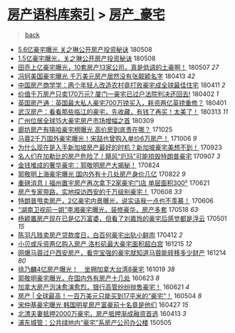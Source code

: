[房产语料库索引](../../README.md)  > [房产_豪宅](房产_豪宅.md)
====
> [back](../README.md)

- [5.6亿豪宅曝光 关之琳公开房产投资秘诀](http://jkwz.applinzi.com/ittc/7100719223980688401.html#5.6%E4%BA%BF%E8%B1%AA%E5%AE%85%E6%9B%9D%E5%85%89+%E5%85%B3%E4%B9%8B%E7%90%B3%E5%85%AC%E5%BC%80%E6%88%BF%E4%BA%A7%E6%8A%95%E8%B5%84%E7%A7%98%E8%AF%80) 180508  
- [1.5亿豪宅曝光，关之琳公开房产投资秘诀](http://jkwz.applinzi.com/ittc/7100718386696946695.html#1.5%E4%BA%BF%E8%B1%AA%E5%AE%85%E6%9B%9D%E5%85%89%EF%BC%8C%E5%85%B3%E4%B9%8B%E7%90%B3%E5%85%AC%E5%BC%80%E6%88%BF%E4%BA%A7%E6%8A%95%E8%B5%84%E7%A7%98%E8%AF%80) 180508  
- [田亮上亿豪宅曝光，10套房产13家公司，真是低调的土豪啊！](http://jkwz.applinzi.com/ittc/7100453421259949067.html#%E7%94%B0%E4%BA%AE%E4%B8%8A%E4%BA%BF%E8%B1%AA%E5%AE%85%E6%9B%9D%E5%85%89%EF%BC%8C10%E5%A5%97%E6%88%BF%E4%BA%A713%E5%AE%B6%E5%85%AC%E5%8F%B8%EF%BC%8C%E7%9C%9F%E6%98%AF%E4%BD%8E%E8%B0%83%E7%9A%84%E5%9C%9F%E8%B1%AA%E5%95%8A%EF%BC%81) 180507 *27* 
- [冯轲美国豪宅曝光 千万美元房产居然没有张靓颖名字](http://jkwz.applinzi.com/ittc/7091479717750506507.html#%E5%86%AF%E8%BD%B2%E7%BE%8E%E5%9B%BD%E8%B1%AA%E5%AE%85%E6%9B%9D%E5%85%89+%E5%8D%83%E4%B8%87%E7%BE%8E%E5%85%83%E6%88%BF%E4%BA%A7%E5%B1%85%E7%84%B6%E6%B2%A1%E6%9C%89%E5%BC%A0%E9%9D%93%E9%A2%96%E5%90%8D%E5%AD%97) 180413 *42* 
- [中国房产商学学：两个年轻人改造农村竟打败豪宅成全球最佳住宅](http://jkwz.applinzi.com/ittc/7090687262453138448.html#%E4%B8%AD%E5%9B%BD%E6%88%BF%E4%BA%A7%E5%95%86%E5%AD%A6%E5%AD%A6%EF%BC%9A%E4%B8%A4%E4%B8%AA%E5%B9%B4%E8%BD%BB%E4%BA%BA%E6%94%B9%E9%80%A0%E5%86%9C%E6%9D%91%E7%AB%9F%E6%89%93%E8%B4%A5%E8%B1%AA%E5%AE%85%E6%88%90%E5%85%A8%E7%90%83%E6%9C%80%E4%BD%B3%E4%BD%8F%E5%AE%85) 180411 *2* 
- [价值千万房产只卖170万元? 厦门一豪宅已过户法院判决还回去!](http://jkwz.applinzi.com/ittc/7087396065253000202.html#%E4%BB%B7%E5%80%BC%E5%8D%83%E4%B8%87%E6%88%BF%E4%BA%A7%E5%8F%AA%E5%8D%96170%E4%B8%87%E5%85%83%3F+%E5%8E%A6%E9%97%A8%E4%B8%80%E8%B1%AA%E5%AE%85%E5%B7%B2%E8%BF%87%E6%88%B7%E6%B3%95%E9%99%A2%E5%88%A4%E5%86%B3%E8%BF%98%E5%9B%9E%E5%8E%BB%21) 180402 *1* 
- [英国房产通：英国最大私人豪宅700万镑买入，耗资两亿英镑重修？](http://jkwz.applinzi.com/ittc/7087130531064185866.html#%E8%8B%B1%E5%9B%BD%E6%88%BF%E4%BA%A7%E9%80%9A%EF%BC%9A%E8%8B%B1%E5%9B%BD%E6%9C%80%E5%A4%A7%E7%A7%81%E4%BA%BA%E8%B1%AA%E5%AE%85700%E4%B8%87%E9%95%91%E4%B9%B0%E5%85%A5%EF%BC%8C%E8%80%97%E8%B5%84%E4%B8%A4%E4%BA%BF%E8%8B%B1%E9%95%91%E9%87%8D%E4%BF%AE%EF%BC%9F) 180401  
- [武汉房产：看看那些临江的豪宅，先收藏，有钱了再买！太美了！](http://jkwz.applinzi.com/ittc/7079965597045883914.html#%E6%AD%A6%E6%B1%89%E6%88%BF%E4%BA%A7%EF%BC%9A%E7%9C%8B%E7%9C%8B%E9%82%A3%E4%BA%9B%E4%B8%B4%E6%B1%9F%E7%9A%84%E8%B1%AA%E5%AE%85%EF%BC%8C%E5%85%88%E6%94%B6%E8%97%8F%EF%BC%8C%E6%9C%89%E9%92%B1%E4%BA%86%E5%86%8D%E4%B9%B0%EF%BC%81%E5%A4%AA%E7%BE%8E%E4%BA%86%EF%BC%81) 180313 *11* 
- [广州位居全球15大豪宅房产市场增幅之首](http://jkwz.applinzi.com/ittc/7078205530684523536.html#%E5%B9%BF%E5%B7%9E%E4%BD%8D%E5%B1%85%E5%85%A8%E7%90%8315%E5%A4%A7%E8%B1%AA%E5%AE%85%E6%88%BF%E4%BA%A7%E5%B8%82%E5%9C%BA%E5%A2%9E%E5%B9%85%E4%B9%8B%E9%A6%96) 180309  
- [廊坊房产有嘻哈豪宅榜曝光 高价房到底贵在哪？](http://jkwz.applinzi.com/ittc/7028391691046880273.html#%E5%BB%8A%E5%9D%8A%E6%88%BF%E4%BA%A7%E6%9C%89%E5%98%BB%E5%93%88%E8%B1%AA%E5%AE%85%E6%A6%9C%E6%9B%9D%E5%85%89+%E9%AB%98%E4%BB%B7%E6%88%BF%E5%88%B0%E5%BA%95%E8%B4%B5%E5%9C%A8%E5%93%AA%EF%BC%9F) 171025  
- [马蓉2千万国外豪宅曝光！宋喆也曾购入单价6万房产！](http://jkwz.applinzi.com/ittc/7021113821681419281.html#%E9%A9%AC%E8%93%892%E5%8D%83%E4%B8%87%E5%9B%BD%E5%A4%96%E8%B1%AA%E5%AE%85%E6%9B%9D%E5%85%89%EF%BC%81%E5%AE%8B%E5%96%86%E4%B9%9F%E6%9B%BE%E8%B4%AD%E5%85%A5%E5%8D%95%E4%BB%B76%E4%B8%87%E6%88%BF%E4%BA%A7%EF%BC%81) 171006 *9* 
- [为什么现在是入手新加坡房产最好的时机？新加坡豪宅美想不到！](http://jkwz.applinzi.com/ittc/7016570001493066769.html#%E4%B8%BA%E4%BB%80%E4%B9%88%E7%8E%B0%E5%9C%A8%E6%98%AF%E5%85%A5%E6%89%8B%E6%96%B0%E5%8A%A0%E5%9D%A1%E6%88%BF%E4%BA%A7%E6%9C%80%E5%A5%BD%E7%9A%84%E6%97%B6%E6%9C%BA%EF%BC%9F%E6%96%B0%E5%8A%A0%E5%9D%A1%E8%B1%AA%E5%AE%85%E7%BE%8E%E6%83%B3%E4%B8%8D%E5%88%B0%EF%BC%81) 170923  
- [名人们在加勒比的房产危险了！飓风“厄玛”可能损毁特朗普豪宅](http://jkwz.applinzi.com/ittc/7010536842267722768.html#%E5%90%8D%E4%BA%BA%E4%BB%AC%E5%9C%A8%E5%8A%A0%E5%8B%92%E6%AF%94%E7%9A%84%E6%88%BF%E4%BA%A7%E5%8D%B1%E9%99%A9%E4%BA%86%EF%BC%81%E9%A3%93%E9%A3%8E%E2%80%9C%E5%8E%84%E7%8E%9B%E2%80%9D%E5%8F%AF%E8%83%BD%E6%8D%9F%E6%AF%81%E7%89%B9%E6%9C%97%E6%99%AE%E8%B1%AA%E5%AE%85) 170907 *3* 
- [金钱堆成的奢华豪宅：郭敬明房产大揭秘！](http://jkwz.applinzi.com/ittc/7005352582531515408.html#%E9%87%91%E9%92%B1%E5%A0%86%E6%88%90%E7%9A%84%E5%A5%A2%E5%8D%8E%E8%B1%AA%E5%AE%85%EF%BC%9A%E9%83%AD%E6%95%AC%E6%98%8E%E6%88%BF%E4%BA%A7%E5%A4%A7%E6%8F%AD%E7%A7%98%EF%BC%81) 170824  
- [郭敬明上海豪宅曝光 国内外有十几处房产身价几亿](http://jkwz.applinzi.com/ittc/7004547841069171729.html#%E9%83%AD%E6%95%AC%E6%98%8E%E4%B8%8A%E6%B5%B7%E8%B1%AA%E5%AE%85%E6%9B%9D%E5%85%89+%E5%9B%BD%E5%86%85%E5%A4%96%E6%9C%89%E5%8D%81%E5%87%A0%E5%A4%84%E6%88%BF%E4%BA%A7%E8%BA%AB%E4%BB%B7%E5%87%A0%E4%BA%BF) 170822 *9* 
- [重磅消息丨福州置宇房产再次拿下2家豪宅门店 单层面积300²](http://jkwz.applinzi.com/ittc/6981615555071968260.html#%E9%87%8D%E7%A3%85%E6%B6%88%E6%81%AF%E4%B8%A8%E7%A6%8F%E5%B7%9E%E7%BD%AE%E5%AE%87%E6%88%BF%E4%BA%A7%E5%86%8D%E6%AC%A1%E6%8B%BF%E4%B8%8B2%E5%AE%B6%E8%B1%AA%E5%AE%85%E9%97%A8%E5%BA%97+%E5%8D%95%E5%B1%82%E9%9D%A2%E7%A7%AF300%C2%B2) 170621  
- [房产专家带路，实地探访西安的千万级别豪宅！](http://jkwz.applinzi.com/ittc/6976823254302852101.html#%E6%88%BF%E4%BA%A7%E4%B8%93%E5%AE%B6%E5%B8%A6%E8%B7%AF%EF%BC%8C%E5%AE%9E%E5%9C%B0%E6%8E%A2%E8%AE%BF%E8%A5%BF%E5%AE%89%E7%9A%84%E5%8D%83%E4%B8%87%E7%BA%A7%E5%88%AB%E8%B1%AA%E5%AE%85%EF%BC%81) 170608 *33* 
- [特朗普甩卖房产，2亿豪宅内景曝光，说实话我一点也不羡慕！](http://jkwz.applinzi.com/ittc/6975690027701896197.html#%E7%89%B9%E6%9C%97%E6%99%AE%E7%94%A9%E5%8D%96%E6%88%BF%E4%BA%A7%EF%BC%8C2%E4%BA%BF%E8%B1%AA%E5%AE%85%E5%86%85%E6%99%AF%E6%9B%9D%E5%85%89%EF%BC%8C%E8%AF%B4%E5%AE%9E%E8%AF%9D%E6%88%91%E4%B8%80%E7%82%B9%E4%B9%9F%E4%B8%8D%E7%BE%A1%E6%85%95%EF%BC%81) 170606  
- [“湖南卫视前一姐”李湘豪宅曝光，装修豪华，房产多套](http://jkwz.applinzi.com/ittc/6969103534057325572.html#%E2%80%9C%E6%B9%96%E5%8D%97%E5%8D%AB%E8%A7%86%E5%89%8D%E4%B8%80%E5%A7%90%E2%80%9D%E6%9D%8E%E6%B9%98%E8%B1%AA%E5%AE%85%E6%9B%9D%E5%85%89%EF%BC%8C%E8%A3%85%E4%BF%AE%E8%B1%AA%E5%8D%8E%EF%BC%8C%E6%88%BF%E4%BA%A7%E5%A4%9A%E5%A5%97) 170518 *63* 
- [杨颖置房产现在已是亿万富婆，但看了刘嘉玲的豪宅后感觉都是浮云](http://jkwz.applinzi.com/ittc/6962667045077386245.html#%E6%9D%A8%E9%A2%96%E7%BD%AE%E6%88%BF%E4%BA%A7%E7%8E%B0%E5%9C%A8%E5%B7%B2%E6%98%AF%E4%BA%BF%E4%B8%87%E5%AF%8C%E5%A9%86%EF%BC%8C%E4%BD%86%E7%9C%8B%E4%BA%86%E5%88%98%E5%98%89%E7%8E%B2%E7%9A%84%E8%B1%AA%E5%AE%85%E5%90%8E%E6%84%9F%E8%A7%89%E9%83%BD%E6%98%AF%E6%B5%AE%E4%BA%91) 170501 *15* 
- [陈羽凡贱卖房产贷款度日，白百何豪宅出轨小鲜肉](http://jkwz.applinzi.com/ittc/6955695377582916613.html#%E9%99%88%E7%BE%BD%E5%87%A1%E8%B4%B1%E5%8D%96%E6%88%BF%E4%BA%A7%E8%B4%B7%E6%AC%BE%E5%BA%A6%E6%97%A5%EF%BC%8C%E7%99%BD%E7%99%BE%E4%BD%95%E8%B1%AA%E5%AE%85%E5%87%BA%E8%BD%A8%E5%B0%8F%E9%B2%9C%E8%82%89) 170412 *2* 
- [小贝或斥资两亿购入房产 洛杉矶最大豪宅面积超白宫](http://jkwz.applinzi.com/ittc/6911889510630949893.html#%E5%B0%8F%E8%B4%9D%E6%88%96%E6%96%A5%E8%B5%84%E4%B8%A4%E4%BA%BF%E8%B4%AD%E5%85%A5%E6%88%BF%E4%BA%A7+%E6%B4%9B%E6%9D%89%E7%9F%B6%E6%9C%80%E5%A4%A7%E8%B1%AA%E5%AE%85%E9%9D%A2%E7%A7%AF%E8%B6%85%E7%99%BD%E5%AE%AB) 161215 *12* 
- [网爆马蓉过户西安房产，看完宝强的豪宅就知道马蓉能转移多少财产](http://jkwz.applinzi.com/ittc/6911431743503860741.html#%E7%BD%91%E7%88%86%E9%A9%AC%E8%93%89%E8%BF%87%E6%88%B7%E8%A5%BF%E5%AE%89%E6%88%BF%E4%BA%A7%EF%BC%8C%E7%9C%8B%E5%AE%8C%E5%AE%9D%E5%BC%BA%E7%9A%84%E8%B1%AA%E5%AE%85%E5%B0%B1%E7%9F%A5%E9%81%93%E9%A9%AC%E8%93%89%E8%83%BD%E8%BD%AC%E7%A7%BB%E5%A4%9A%E5%B0%91%E8%B4%A2%E4%BA%A7) 161214 *80* 
- [徐乃麟4亿房产曝光！　坐拥加拿大台湾8豪宅](http://jkwz.applinzi.com/ittc/6890838748614362117.html#%E5%BE%90%E4%B9%83%E9%BA%9F4%E4%BA%BF%E6%88%BF%E4%BA%A7%E6%9B%9D%E5%85%89%EF%BC%81%E3%80%80%E5%9D%90%E6%8B%A5%E5%8A%A0%E6%8B%BF%E5%A4%A7%E5%8F%B0%E6%B9%BE8%E8%B1%AA%E5%AE%85) 161019 *38* 
- [郭敬明豪宅曝光，在国内外有房产十几处](http://jkwz.applinzi.com/ittc/6846852574850057221.html#%E9%83%AD%E6%95%AC%E6%98%8E%E8%B1%AA%E5%AE%85%E6%9B%9D%E5%85%89%EF%BC%8C%E5%9C%A8%E5%9B%BD%E5%86%85%E5%A4%96%E6%9C%89%E6%88%BF%E4%BA%A7%E5%8D%81%E5%87%A0%E5%A4%84) 160623 *8* 
- [加拿大房产泡沫愈演愈烈，银行高管纷纷抛售豪宅！](http://jkwz.applinzi.com/ittc/6846198394644857861.html#%E5%8A%A0%E6%8B%BF%E5%A4%A7%E6%88%BF%E4%BA%A7%E6%B3%A1%E6%B2%AB%E6%84%88%E6%BC%94%E6%84%88%E7%83%88%EF%BC%8C%E9%93%B6%E8%A1%8C%E9%AB%98%E7%AE%A1%E7%BA%B7%E7%BA%B7%E6%8A%9B%E5%94%AE%E8%B1%AA%E5%AE%85%EF%BC%81) 160621 *4* 
- [房产 | 全球最高！一百万美元只能买到17平米的“豪宅”！](http://jkwz.applinzi.com/ittc/6828415688586560516.html#%E6%88%BF%E4%BA%A7+%7C+%E5%85%A8%E7%90%83%E6%9C%80%E9%AB%98%EF%BC%81%E4%B8%80%E7%99%BE%E4%B8%87%E7%BE%8E%E5%85%83%E5%8F%AA%E8%83%BD%E4%B9%B0%E5%88%B017%E5%B9%B3%E7%B1%B3%E7%9A%84%E2%80%9C%E8%B1%AA%E5%AE%85%E2%80%9D%EF%BC%81) 160504 *8* 
- [宋仲基豪宅曝光 韩国明星房产富豪前十名竟是他们](http://jkwz.applinzi.com/ittc/6825782280765047812.html#%E5%AE%8B%E4%BB%B2%E5%9F%BA%E8%B1%AA%E5%AE%85%E6%9B%9D%E5%85%89+%E9%9F%A9%E5%9B%BD%E6%98%8E%E6%98%9F%E6%88%BF%E4%BA%A7%E5%AF%8C%E8%B1%AA%E5%89%8D%E5%8D%81%E5%90%8D%E7%AB%9F%E6%98%AF%E4%BB%96%E4%BB%AC) 160427 *15* 
- [北漂夫妻抵押2000万豪宅，房产抵押渐成融资首选](http://jkwz.applinzi.com/ittc/6820618344675673093.html#%E5%8C%97%E6%BC%82%E5%A4%AB%E5%A6%BB%E6%8A%B5%E6%8A%BC2000%E4%B8%87%E8%B1%AA%E5%AE%85%EF%BC%8C%E6%88%BF%E4%BA%A7%E6%8A%B5%E6%8A%BC%E6%B8%90%E6%88%90%E8%9E%8D%E8%B5%84%E9%A6%96%E9%80%89) 160413 *3* 
- [浦东城管：公共绿地内“豪宅”系房产公司办公楼](http://jkwz.applinzi.com/ittc/547650611409257308.html#%E6%B5%A6%E4%B8%9C%E5%9F%8E%E7%AE%A1%EF%BC%9A%E5%85%AC%E5%85%B1%E7%BB%BF%E5%9C%B0%E5%86%85%E2%80%9C%E8%B1%AA%E5%AE%85%E2%80%9D%E7%B3%BB%E6%88%BF%E4%BA%A7%E5%85%AC%E5%8F%B8%E5%8A%9E%E5%85%AC%E6%A5%BC) 150505  
